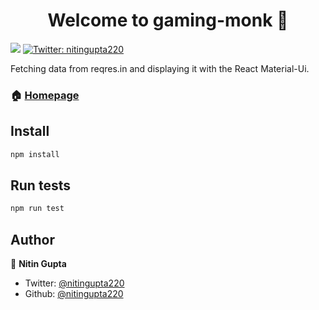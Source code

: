 <h1 align="center">Welcome to gaming-monk 👋</h1>
<p>
  <img src="https://img.shields.io/badge/version-1.1.0-blue.svg?cacheSeconds=2592000" />


<a href="https://twitter.com/nitingupta220">
<img alt="Twitter: nitingupta220" src="https://img.shields.io/twitter/follow/nitingupta220.svg?style=social" target="_blank" />
</a>

</p>

Fetching data from reqres.in and displaying it with the React Material-Ui.

### 🏠 [Homepage](https://nitingupta220.github.io/gaming-monk)



## Install

```sh
npm install
```


## Run tests

```sh
npm run test
```


## Author


👤 **Nitin Gupta**


- Twitter: [@nitingupta220](https://twitter.com/nitingupta220)
- Github: [@nitingupta220](https://github.com/nitingupta220)
